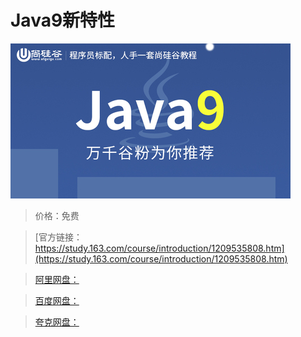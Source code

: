 # Java9新特性

![img](../../../assets/study163/free/c61e1279d7a74271bb28e94e4422bd85.jpg)

> 价格：免费

> [官方链接：https://study.163.com/course/introduction/1209535808.htm](https://study.163.com/course/introduction/1209535808.htm)

> [阿里网盘：]()

> [百度网盘：]()

> [夸克网盘：]()
